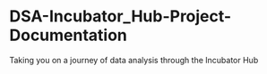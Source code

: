 # DSA-Incubator_Hub-Project-Documentation
Taking you on a journey of data analysis through the Incubator Hub
